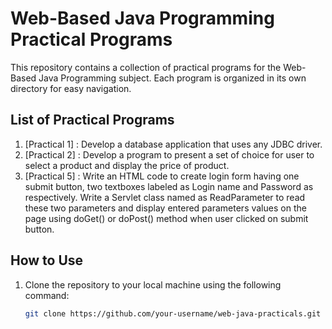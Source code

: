 # Web-Based Java Programming Practical Programs

This repository contains a collection of practical programs for the Web-Based Java Programming subject. Each program is organized in its own directory for easy navigation.

## List of Practical Programs

1. [Practical 1] : Develop a database application that uses any JDBC driver.
2. [Practical 2] : Develop a program to present a set of choice for user to select a product and display the price of product.
5. [Practical 5] : Write an HTML code to create login form having one submit button, two textboxes labeled as Login name and Password as respectively. Write a Servlet class named as ReadParameter to read these two parameters and display entered parameters values on the page using doGet() or doPost() method when user clicked on submit button.


## How to Use

1. Clone the repository to your local machine using the following command:

   ```bash
   git clone https://github.com/your-username/web-java-practicals.git
